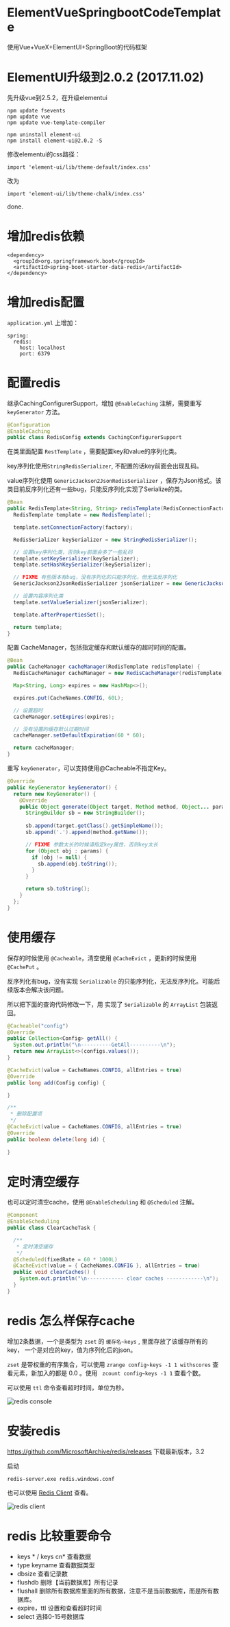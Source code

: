 # ElementVueSpringbootCodeTemplate
使用Vue+VueX+ElementUI+SpringBoot的代码框架

# ElementUI升级到2.0.2 (2017.11.02)

先升级vue到2.5.2，在升级elementui

```
npm update fsevents
npm update vue
npm update vue-template-compiler

npm uninstall element-ui
npm install element-ui@2.0.2 -S
```

修改elementui的css路径：

```
import 'element-ui/lib/theme-default/index.css'
```

改为

```
import 'element-ui/lib/theme-chalk/index.css'
```

done.


# 增加redis依赖

```
<dependency>
  <groupId>org.springframework.boot</groupId>
  <artifactId>spring-boot-starter-data-redis</artifactId>
</dependency>
```

# 增加redis配置

`application.yml` 上增加：

```
spring:
  redis:
    host: localhost
    port: 6379
```

# 配置redis

继承CachingConfigurerSupport，增加 `@EnableCaching` 注解，需要重写 `keyGenerator` 方法。

```Java
@Configuration
@EnableCaching
public class RedisConfig extends CachingConfigurerSupport
```

在类里面配置 `RestTemplate` ，需要配置key和value的序列化类。

key序列化使用`StringRedisSerializer`, 不配置的话key前面会出现乱码。

value序列化使用 `GenericJackson2JsonRedisSerializer` ，保存为Json格式。该类目前反序列化还有一些bug，只能反序列化实现了Serialize的类。


```Java
@Bean
public RedisTemplate<String, String> redisTemplate(RedisConnectionFactory factory) {
  RedisTemplate template = new RedisTemplate();

  template.setConnectionFactory(factory);

  RedisSerializer keySerializer = new StringRedisSerializer();

  // 设置key序列化类，否则key前面会多了一些乱码
  template.setKeySerializer(keySerializer);
  template.setHashKeySerializer(keySerializer);

  // FIXME 有些版本有bug，没有序列化的只能序列化，但无法反序列化
  GenericJackson2JsonRedisSerializer jsonSerializer = new GenericJackson2JsonRedisSerializer();

  // 设置内容序列化类
  template.setValueSerializer(jsonSerializer);

  template.afterPropertiesSet();

  return template;
}
```


配置 CacheManager，包括指定缓存和默认缓存的超时时间的配置。

```Java
@Bean
public CacheManager cacheManager(RedisTemplate redisTemplate) {
  RedisCacheManager cacheManager = new RedisCacheManager(redisTemplate);

  Map<String, Long> expires = new HashMap<>();

  expires.put(CacheNames.CONFIG, 60L);

  // 设置超时
  cacheManager.setExpires(expires);

  // 没有设置的缓存默认过期时间
  cacheManager.setDefaultExpiration(60 * 60);

  return cacheManager;
}
```


重写 `keyGenerator`，可以支持使用@Cacheable不指定Key。

```Java
@Override
public KeyGenerator keyGenerator() {
  return new KeyGenerator() {
    @Override
    public Object generate(Object target, Method method, Object... params) {
      StringBuilder sb = new StringBuilder();
      
      sb.append(target.getClass().getSimpleName());
      sb.append('.').append(method.getName());

      // FIXME 参数太长的时候请指定key属性，否则key太长
      for (Object obj : params) {
        if (obj != null) {
          sb.append(obj.toString());
        }
      }

      return sb.toString();
    }
  };
}
```

# 使用缓存

保存的时候使用 `@Cacheable`，清空使用 `@CacheEvict` ，更新的时候使用 `@CachePut` 。

反序列化有bug，没有实现 `Serializable` 的只能序列化，无法反序列化。可能后续版本会解决该问题。

所以把下面的查询代码修改一下，用 实现了 `Serializable` 的 `ArrayList` 包装返回。

```Java
@Cacheable("config")
@Override
public Collection<Config> getAll() {
  System.out.println("\n----------GetAll----------\n");
  return new ArrayList<>(configs.values());
}

@CacheEvict(value = CacheNames.CONFIG, allEntries = true)
@Override
public long add(Config config) {

}

/**
 * 删除配置项
 */
@CacheEvict(value = CacheNames.CONFIG, allEntries = true)
@Override
public boolean delete(long id) {
  
}
```

# 定时清空缓存

也可以定时清空cache，使用 `@EnableScheduling` 和 `@Scheduled` 注解。

```Java
@Component
@EnableScheduling
public class ClearCacheTask {

  /**
   * 定时清空缓存
   */
  @Scheduled(fixedRate = 60 * 1000L)
  @CacheEvict(value = { CacheNames.CONFIG }, allEntries = true)
  public void clearCaches() {
    System.out.println("\n------------ clear caches ------------\n");
  }
}
```

# redis 怎么样保存cache

增加2条数据，一个是类型为 `zset` 的 `缓存名~keys` , 里面存放了该缓存所有的key， 一个是对应的key，值为序列化后的json。

`zset` 是带权重的有序集合，可以使用 `zrange config~keys -1 1 withscores` 查看元素，新加入的都是 0.0 。使用 ` zcount config~keys -1 1` 查看个数。

可以使用 `ttl` 命令查看超时时间，单位为秒。

![redis console](/pictures/redisconsole.png) 


# 安装redis

https://github.com/MicrosoftArchive/redis/releases 下载最新版本，3.2

启动
```
redis-server.exe redis.windows.conf
```

也可以使用 [Redis Client](https://github.com/caoxinyu/RedisClient) 查看。

![redis client](/pictures/redisclient.png) 

# redis 比较重要命令
* keys * / keys cn* 查看数据
* type keyname 查看数据类型
* dbsize 查看记录数
* flushdb 删除【当前数据库】所有记录
* flushall 删除所有数据库里面的所有数据，注意不是当前数据库，而是所有数据库。
* expire，ttl 设置和查看超时时间
* select 选择0-15号数据库